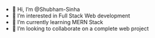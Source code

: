 - 👋 Hi, I’m @Shubham-Sinha
- 👀 I’m interested in Full Stack Web development
- 🌱 I’m currently learning MERN Stack
- 💞️ I’m looking to collaborate on a complete web project

<!---
Techno-Flash/Techno-Flash is a ✨ special ✨ repository because its `README.md` (this file) appears on your GitHub profile.
You can click the Preview link to take a look at your changes.
--->
